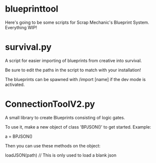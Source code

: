 # blueprinttool

Here's going to be some scripts for Scrap Mechanic's Blueprint System. Everything WIP!


# survival.py

A script for easier importing of blueprints from creative into survival.

Be sure to edit the paths in the script to match with your installation!

The blueprints can be spawned with /import [name] if the dev mode is activated.


# ConnectionToolV2.py

A small library to create Blueprints consisting of logic gates.

To use it, make a new object of class 'BPJSON()' to get started.
Example:

a = BPJSON()


Then you can use these methods on the object:

loadJSON(path) // This is only used to load a blank json 

